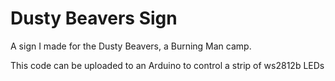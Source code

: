 # Dusty Beavers Sign
A sign I made for the Dusty Beavers, a Burning Man camp.

This code can be uploaded to an Arduino to control a strip of ws2812b LEDs
